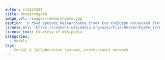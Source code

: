 ```yaml
---
author: std133532
title: Researchgate
image_url: /images/researchgate.jpg
caption: 'Η πύλη έρευνας ResearchGate είναι ένα ελεύθερο κοινωνικό δίκτυο καθώς και ένα εργαλείο συνεργασίας που απευθύνεται σε ερευνητές από όλες τις επιστήμες'
license_url: 'https://commons.wikimedia.org/wiki/File:Researchgate_Screenshot.jpg'
license_text: Courtesy of Wikipedia
categories:
  - models
tags:
  - Social & Collaborative Systems, professional network
---
```

